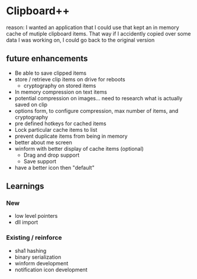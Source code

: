 # Clipboard++

reason: I wanted an application that I could use that kept an in memory cache of mutiple clipboard items. That way if I accidently copied over some data I was working on, I could go back to the original version

## future enhancements
* Be able to save clipped items
* store / retrieve clip items on drive for reboots
  * cryptography on stored items
* In memory compression on text items
* potential compression on images... need to research what is actually saved on clip
* options form, to configure compression, max number of items, and cryptography
* pre defined hotkeys for cached items
* Lock particular cache items to list
* prevent duplicate items from being in memory
* better about me screen
* winform with better display of cache items (optional)
  * Drag and drop support
  * Save support
* have a better icon then "default"

## Learnings

### New
* low level pointers
* dll import

### Existing / reinforce
* sha1 hashing
* binary serialization
* winform development
* notification icon development
